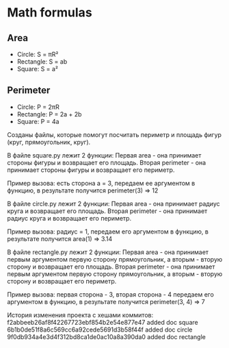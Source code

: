 # Math formulas
## Area
- Circle: S = πR²
- Rectangle: S = ab
- Square: S = a²

## Perimeter
- Circle: P = 2πR
- Rectangle: P = 2a + 2b
- Square: P = 4a

Созданы файлы, которые помогут посчитать периметр и площадь фигур (круг, прямоугольник, круг).

В файле square.py лежит 2 функции:
Первая area - она принимает стороны фигуры и возвращает его площадь.
Вторая perimeter - она принимает стороны фигуры и возвращает его периметр.

Пример вызова: есть сторона a = 3, передаем ее аргументом в функцию, в результате получится
perimeter(3) => 12

В файле circle.py лежит 2 функции:
Первая area - она принимает радиус круга и возвращает его площадь.
Вторая perimeter - она принимает радиус круга и возвращает его периметр.

Пример вызова: радиус = 1, передаем его аргументом в функцию, в результате получится
area(1) => 3.14

В файле rectangle.py лежит 2 функции:
Первая area - она принимает первым аргументом первую сторону прямоугольник, а вторым - вторую сторону и возвращает его площадь.
Вторая perimeter - она принимает первым аргументом первую сторону прямоугольник, а вторым - вторую сторону и возвращает его периметр.

Пример вызова: первая сторона - 3, вторая сторона - 4 передаем его аргументом в функцию, в результате получится
perimeter(3, 4) => 7

История изменения проекта с хешами коммитов:
f2abbeeb26af8f42267723ebf854b2e54e877e47 added doc square
6b1b0de51f8a6c569cc6a92cede5691d3b58f44f added doc circle
9f0db934a4e3d4f312bd8ca1de0ac10a8a390da0 added doc rectangle